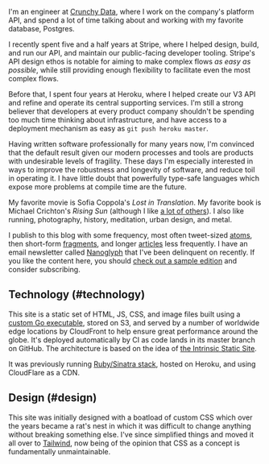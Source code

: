 <div class="my-16
            md:ml-[calc(-2rem)] md:w-[calc(100%+2rem)]
            lg:mr-[calc(-75px)] lg:md:ml-[calc(-2rem-75px)] lg:md:w-[calc(100%+2rem+2*75px)]
            xl:mr-[calc(-150px)] xl:md:ml-[calc(-2rem-150px)] xl:md:w-[calc(100%+2rem+2*150px)]
            ">
    <img src="/photographs/about/self-portrait-2023-03.jpg" alt=""Selfie April 2023" class="md:rounded-lg w-full">
</div>

I'm an engineer at [Crunchy Data](https://www.crunchydata.com/), where I work on the company's platform API, and spend a lot of time talking about and working with my favorite database, Postgres.

I recently spent five and a half years at Stripe, where I helped design, build, and run our API, and maintain our public-facing developer tooling. Stripe's API design ethos is notable for aiming to make complex flows _as easy as possible_, while still providing enough flexibility to facilitate even the most complex flows.

Before that, I spent four years at Heroku, where I helped create our V3 API and refine and operate its central supporting services. I'm still a strong believer that developers at every product company shouldn't be spending too much time thinking about infrastructure, and have access to a deployment mechanism as easy as `git push heroku master`.

Having written software professionally for many years now, I'm convinced that the default result given our modern processes and tools are products with undesirable levels of fragility. These days I'm especially interested in ways to improve the robustness and longevity of software, and reduce toil in operating it. I have little doubt that powerfully type-safe languages which expose more problems at compile time are the future.

My favorite movie is Sofia Coppola's _Lost in Translation_. My favorite book is Michael Crichton's _Rising Sun_ (although I like [a lot of others](/reading)). I also like running, photography, history, meditation, urban design, and metal.

I publish to this blog with some frequency, most often tweet-sized [atoms](/atoms), then short-form [fragments](/fragments), and longer [articles](/articles) less frequently. I have an email newsletter called [Nanoglyph](/newsletter#nanoglyph) that I've been delinquent on recently. If you like the content here, you should [check out a sample edition](/nanoglyphs/018-ractors) and consider subscribing.

## Technology (#technology)

This site is a static set of HTML, JS, CSS, and image files built using a [custom Go executable](https://github.com/brandur/sorg), stored on S3, and served by a number of worldwide edge locations by CloudFront to help ensure great performance around the globe. It's deployed automatically by CI as code lands in its master branch on GitHub. The architecture is based on the idea of [the Intrinsic Static Site](/aws-intrinsic-static).

It was previously running [Ruby/Sinatra stack](https://github.com/brandur/org), hosted on Heroku, and using CloudFlare as a CDN.

## Design (#design)

This site was initially designed with a boatload of custom CSS which over the years became a rat's nest in which it was difficult to change anything without breaking something else. I've since simplified things and moved it all over to [Tailwind](https://tailwindcss.com/), now being of the opinion that CSS as a concept is fundamentally unmaintainable.